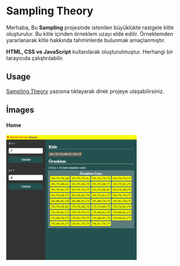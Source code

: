 # Sampling Theory

Merhaba, 
Bu **Sampling** projesinde istenilen büyüklükte rastgele kitle oluşturulur. Bu kitle içinden örneklem uzayı elde edilir. Örneklemden yararlanarak kitle hakkında tahminlerde bulunmak amaçlanmıştır.

**HTML, CSS ve JavaScript** kullanılarak oluşturulmuştur. Herhangi bir tarayıcıda çalıştırılabilir.



## Usage
<a href="https://tolgaacgul.github.io/projects/samplingtheory/index.html">Sampling Theory</a> yazısına tıklayarak direk projeye ulaşabilirsiniz. 

## İmages
#### Home
<p>
  <img src="./assets/img/promotion.png" width="350" title="hover text">
</p>

